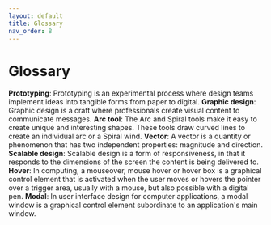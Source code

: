 ```yaml
---
layout: default
title: Glossary
nav_order: 8
---
```


# Glossary

**Prototyping**: Prototyping is an experimental process where design teams implement ideas into tangible forms from paper to digital.
**Graphic design**: Graphic design is a craft where professionals create visual content to communicate messages.
**Arc tool**: The Arc and Spiral tools make it easy to create unique and interesting shapes. These tools draw curved lines to create an individual arc or a Spiral wind.
**Vector**: A vector is a quantity or phenomenon that has two independent properties: magnitude and direction.
**Scalable design**: Scalable design is a form of responsiveness, in that it responds to the dimensions of the screen the content is being delivered to.
**Hover**: In computing, a mouseover, mouse hover or hover box is a graphical control element that is activated when the user moves or hovers the pointer over a trigger area, usually with a mouse, but also possible with a digital pen.
**Modal**: In user interface design for computer applications, a modal window is a graphical control element subordinate to an application's main window.
